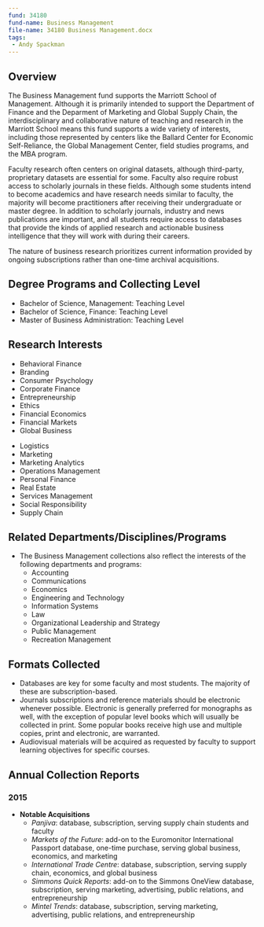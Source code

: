 ```yaml
---
fund: 34180
fund-name: Business Management
file-name: 34180 Business Management.docx
tags:
 - Andy Spackman
---
```


## Overview

The Business Management fund supports the Marriott School of Management. Although it is primarily intended to support the Department of Finance and the Deparment of Marketing and Global Supply Chain, the interdisciplinary and collaborative nature of teaching and research in the Marriott School means this fund supports a wide variety of interests, including those represented by centers like the Ballard Center for Economic Self-Reliance, the Global Management Center, field studies programs, and the MBA program.

Faculty research often centers on original datasets, although third-party, proprietary datasets are essential for some. Faculty also require robust access to scholarly journals in these fields. Although some students intend to become academics and have research needs similar to faculty, the majority will become practitioners after receiving their undergraduate or master degree. In addition to scholarly journals, industry and news publications are important, and all students require access to databases that provide the kinds of applied research and actionable business intelligence that they will work with during their careers.

The nature of business research prioritizes current information provided by ongoing subscriptions rather than one-time archival acquisitions.

## Degree Programs and Collecting Level

- Bachelor of Science, Management: Teaching Level
- Bachelor of Science, Finance: Teaching Level
- Master of Business Administration: Teaching Level

## Research Interests

<div class="col">
  <ul>
    <li>Behavioral Finance</li>
    <li>Branding</li>
    <li>Consumer Psychology</li>
    <li>Corporate Finance</li>
    <li>Entrepreneurship</li>
    <li>Ethics</li>
    <li>Financial Economics</li>
    <li>Financial Markets</li>
    <li>Global Business</li>
  </ul>
</div>

<div class="col">
  <ul>
    <li>Logistics</li>
    <li>Marketing</li>
    <li>Marketing Analytics</li>
    <li>Operations Management</li>
    <li>Personal Finance</li>
    <li>Real Estate</li>
    <li>Services Management</li>
    <li>Social Responsibility</li>
    <li>Supply Chain</li>
  </ul>
</div>

<span style="clear:both;"></span>

## Related Departments/<wbr>Disciplines/<wbr>Programs

- The Business Management collections also reflect the interests of the following departments and programs:
    - Accounting
    - Communications
    - Economics
    - Engineering and Technology
    - Information Systems
    - Law
    - Organizational Leadership and Strategy
    - Public Management
    - Recreation Management

## Formats Collected

- Databases are key for some faculty and most students. The majority of these are subscription-based.
- Journals subscriptions and reference materials should be electronic whenever possible. Electronic is generally preferred for monographs as well, with the exception of popular level books which will usually be collected in print. Some popular books receive high use and multiple copies, print and electronic, are warranted.
- Audiovisual materials will be acquired as requested by faculty to support learning objectives for specific courses.

## Annual Collection Reports

### 2015

- **Notable Acquisitions**
    - _Panjiva_: database, subscription, serving supply chain students and faculty
    - _Markets of the Future_: add-on to the Euromonitor International Passport database, one-time purchase, serving global business, economics, and marketing
    - _International Trade Centre_: database, subscription, serving supply chain, economics, and global business
    - _Simmons Quick Reports_: add-on to the Simmons OneView database, subscription, serving marketing, advertising, public relations, and entrepreneurship
    - _Mintel Trends_: database, subscription, serving marketing, advertising, public relations, and entrepreneurship
